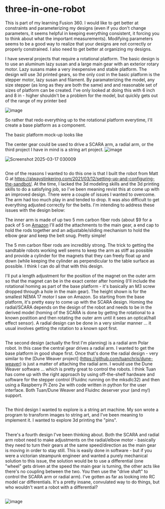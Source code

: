 # three-in-one-robot

This is part of my learning Fusion 360.  I would like to get better at constraints and parameterizing my designs (even if you don't change parameters, it seems helpful in keeping everything consistent, it forcing you to think about what the important measurements).    Modifying parameters seems to be a good way to realize that your designs are not correctly or properly constrained.   I also need to get better at organizing my designs.

I have several projects that require a rotational platform.   The basic design is to use an aluminum lazy susan and a large main gear with an exterior rotary motor.   Lazy susans make
a very inexpensive and stable platform.   The design will use 3d printed gears, so the only cost in the basic platform is the stepper motor, lazy susan and filament.  By paramaterizing 
the model, any size stepper (as long as they are both the same) and and reasonable set of sizes of platform can be created.  I've only looked at doing this with 6 inch and 8 in - higher
shouldn't be a problem for the model, but quickly gets out of the range of my printer bed

 ![image](https://github.com/user-attachments/assets/7151c1f4-726e-4994-b89f-1011a3320ff9)

 So rather that redo everything up to the rotational platform everytime, I'll create a base platform as a component.
 
 The basic platform mock-up looks like


The center gear could be used to drive a SCARA arm, a radial arm, or the third project I have in mind is a string art project.
![image](https://github.com/user-attachments/assets/87883334-30a8-41c0-b6ee-92d0d5f486bd)

![Screenshot 2025-03-17 030009](https://github.com/user-attachments/assets/b0413ac4-e037-4e04-8d18-cb22f687676a)

##
One of the reasons I wanted to do this one is that I built the robot from Matt G at https://alwaystinkering.com/2021/03/12/setting-up-and-configuring-the-sandbot/.   At the time, I 
lacked the 3d modeling skills and the 3d printing skills to do a satisfying job, so I've been meaning revist this at come up with an improved design.   There were a couple of 
issues I wanted to overcome.   The arm had too much play in and tended to drop.  It was also difficult to get everything adjusted correctly for the belts.   I'm intending to address these issues with the design below:


The inner arm is made of up two 5 mm carbon fiber rods (about $9 for a pack of 5 on [Amazon](https://www.amazon.com/MECCANIXITY-Carbon-Fiber-300mm-Quadcopter/dp/B0CTTBSBNN/ref=sr_1_3?crid=23AJ794M031PM&dib=eyJ2IjoiMSJ9.MJMeH6QCTyoHL-ZEP7HK383_D5m7PvBB6umXPj412T82ivodgDwwibtP-o99J82awkXbBVNg6YtYdp0IcY5KSYMnMyv4WD5BTGDfNwqVEZvL3AO2EfehHA3-aUxMxHUbDV3WPDU3brXmNrpYyupg3zEqk20EA3a1WjvzvC-7nav0SX84Rhcg9OvzAG8pIeWm___IUwbI6N8TGsc19B4hIliI1wySKjRjpnN3WFXdPponAJsvwQeWk-QBfgMZVEMf01K42pAfz6SMQs4IGNKMBMFHWvP3rgJJXHq7G8xhCwtAwYNUt0BJbvU_Rj2J92nrpFCMhCWAHMo44yrs9E4OWFgAjeFTK5GGM2dhwCLgc0U.uLn67MjOrLTEv2xcwRVmrgF7J6BWl-cumq0-pPBESwc&dib_tag=se&keywords=5%2Bmm%2Bcarbon%2Bfiber%2Brod&qid=1742215634&s=industrial&sprefix=5%2Bmm%2Bcarbon%2Bfiber%2Brod%2Cindustrial%2C140&sr=1-3&th=1)   I'll add the attachments to the main gear, a end cap to hold the rods together and an adjustable/sliding mechanism to hold the elbow gear and keep the belt snug.  Pretty simple!

The 5 mm carbon fiber rods are incredibly strong.   The trick to getting the sandtable robots working well seems to keep the arm as stiff as possible and provide a cylinder for the magnets that they can freely float up and down (while keeping the cylinder as perpendicular to the table surface as possible.  I think I can do all that with this design.

I'll put a 
length adjustment for the position of the magnet on the outer arm so that the magnet can be in the exact center after homing (I'll include the rotational homing as part of the 
base platform - it's basically an M3 screw dropped through a hole in the main gear).   The height shown is for the smallest NEMA 17 motor I saw on Amazon.  So starting from the base platform, it's pretty easy to come up with the SCARA design.  Homing the radial/SCARA depends on the design of the robot and needs to be in the derived model (homing of the SCARA is done by gettng the rotational to a known postition and then rotating the outer arm until it sees an optical/hall effect sensor).    A radial design can be done in a very similar manner ... it usual involves getting the rotation to a known spot first.

## 
The second design (actually the first I'm planning) is a radial arm Polar robot.    In this case the central gear drives a radial arm.  I wanted to get the base platform in good shape first.   Once that's done the radial design - very similar to the [Dune Weaver project] (https://github.com/tuanchris/dune-weaver) is just a matter of attaching the radial arm.   I would use the Dune Weaver software ... which is pretty great to control the robots.   I think Tuan has come up with the right approach by using off-the-shelf hardware and software for the stepper control (Fluidnc running on the mksdlc32) and then using a Raspberry Pi Zero 2w with code written in python for the user interface.  Both Tuan/Dune Weaver and Fluidnc deserver your (and my!) support.
##
The third design I wanted to explore is a string art machine.   My son wrote a program to transform images to string art, and I've been meaning to implement it.   I wanted to explore 3d printing the "pins".

##
There's a fourth design I've been thinking about.  Both the SCARA and radial arm robot need to make adjustments on the radial/elbow motor - basically they need to turn their gears at the same speed/direction as the main gear is moving in order to stay still.   This is easily done in software - but if you were a victorian steampunk engineer and wanted a purely mechanical solution to this issue, the solution would be to use a differential (one "wheel" gets driven at the speed the main gear is turning, the other acts like there's no coupling between the two.   You then use the "drive shaft" to control the SCARA arm or radial arm).   I've gotten as far as looking into RC model car differentials.   It's a pretty insane, convulated way to do things, but who wouldn't want a robot with a differential?
##
![image](https://github.com/user-attachments/assets/722deff9-4102-434f-8175-697cf08c401c)


